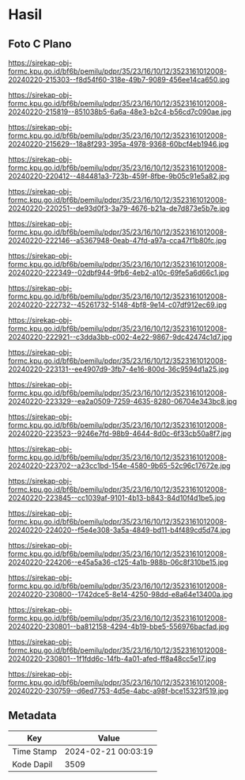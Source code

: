 # Hasil

## Foto C Plano

https://sirekap-obj-formc.kpu.go.id/bf6b/pemilu/pdpr/35/23/16/10/12/3523161012008-20240220-215303--f8d54f60-318e-49b7-9089-456ee14ca650.jpg

https://sirekap-obj-formc.kpu.go.id/bf6b/pemilu/pdpr/35/23/16/10/12/3523161012008-20240220-215819--851038b5-6a6a-48e3-b2c4-b56cd7c090ae.jpg

https://sirekap-obj-formc.kpu.go.id/bf6b/pemilu/pdpr/35/23/16/10/12/3523161012008-20240220-215629--18a8f293-395a-4978-9368-60bcf4eb1946.jpg

https://sirekap-obj-formc.kpu.go.id/bf6b/pemilu/pdpr/35/23/16/10/12/3523161012008-20240220-220412--484481a3-723b-459f-8fbe-9b05c91e5a82.jpg

https://sirekap-obj-formc.kpu.go.id/bf6b/pemilu/pdpr/35/23/16/10/12/3523161012008-20240220-220251--de93d0f3-3a79-4676-b21a-de7d873e5b7e.jpg

https://sirekap-obj-formc.kpu.go.id/bf6b/pemilu/pdpr/35/23/16/10/12/3523161012008-20240220-222146--a5367948-0eab-47fd-a97a-cca47f1b80fc.jpg

https://sirekap-obj-formc.kpu.go.id/bf6b/pemilu/pdpr/35/23/16/10/12/3523161012008-20240220-222349--02dbf944-9fb6-4eb2-a10c-69fe5a6d66c1.jpg

https://sirekap-obj-formc.kpu.go.id/bf6b/pemilu/pdpr/35/23/16/10/12/3523161012008-20240220-222732--45261732-5148-4bf8-9e14-c07df912ec69.jpg

https://sirekap-obj-formc.kpu.go.id/bf6b/pemilu/pdpr/35/23/16/10/12/3523161012008-20240220-222921--c3dda3bb-c002-4e22-9867-9dc42474c1d7.jpg

https://sirekap-obj-formc.kpu.go.id/bf6b/pemilu/pdpr/35/23/16/10/12/3523161012008-20240220-223131--ee4907d9-3fb7-4e16-800d-36c9594d1a25.jpg

https://sirekap-obj-formc.kpu.go.id/bf6b/pemilu/pdpr/35/23/16/10/12/3523161012008-20240220-223329--ea2a0509-7259-4635-8280-06704e343bc8.jpg

https://sirekap-obj-formc.kpu.go.id/bf6b/pemilu/pdpr/35/23/16/10/12/3523161012008-20240220-223523--9246e7fd-98b9-4644-8d0c-6f33cb50a8f7.jpg

https://sirekap-obj-formc.kpu.go.id/bf6b/pemilu/pdpr/35/23/16/10/12/3523161012008-20240220-223702--a23cc1bd-154e-4580-9b65-52c96c17672e.jpg

https://sirekap-obj-formc.kpu.go.id/bf6b/pemilu/pdpr/35/23/16/10/12/3523161012008-20240220-223845--cc1039af-9101-4b13-b843-84d10f4d1be5.jpg

https://sirekap-obj-formc.kpu.go.id/bf6b/pemilu/pdpr/35/23/16/10/12/3523161012008-20240220-224020--f5e4e308-3a5a-4849-bd11-b4f489cd5d74.jpg

https://sirekap-obj-formc.kpu.go.id/bf6b/pemilu/pdpr/35/23/16/10/12/3523161012008-20240220-224206--e45a5a36-c125-4a1b-988b-06c8f310be15.jpg

https://sirekap-obj-formc.kpu.go.id/bf6b/pemilu/pdpr/35/23/16/10/12/3523161012008-20240220-230800--1742dce5-8e14-4250-98dd-e8a64e13400a.jpg

https://sirekap-obj-formc.kpu.go.id/bf6b/pemilu/pdpr/35/23/16/10/12/3523161012008-20240220-230801--ba812158-4294-4b19-bbe5-556976bacfad.jpg

https://sirekap-obj-formc.kpu.go.id/bf6b/pemilu/pdpr/35/23/16/10/12/3523161012008-20240220-230801--1f1fdd6c-14fb-4a01-afed-ff8a48cc5e17.jpg

https://sirekap-obj-formc.kpu.go.id/bf6b/pemilu/pdpr/35/23/16/10/12/3523161012008-20240220-230759--d6ed7753-4d5e-4abc-a98f-bce15323f519.jpg


## Metadata

| Key        | Value               |
| ---------- | ------------------- |
| Time Stamp | 2024-02-21 00:03:19 |
| Kode Dapil | 3509                |



